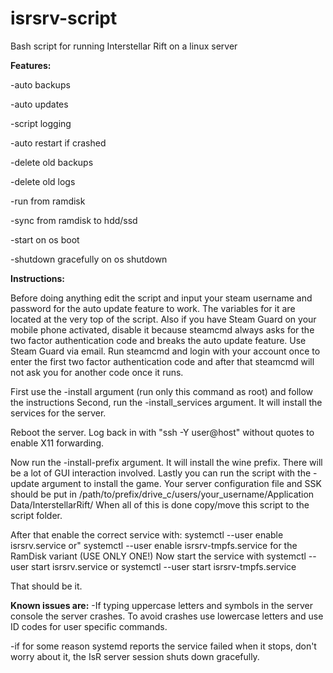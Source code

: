 # isrsrv-script
Bash script for running Interstellar Rift on a linux server

**Features:**

-auto backups

-auto updates

-script logging

-auto restart if crashed

-delete old backups

-delete old logs

-run from ramdisk

-sync from ramdisk to hdd/ssd

-start on os boot

-shutdown gracefully on os shutdown

**Instructions:**

Before doing anything edit the script and input your steam username and password for the auto update feature to work.
The variables for it are located at the very top of the script.
Also if you have Steam Guard on your mobile phone activated, disable it because steamcmd always asks for the
two factor authentication code and breaks the auto update feature. Use Steam Guard via email.
Run steamcmd and login with your account once to enter the first two factor authentication code and after that
steamcmd will not ask you for another code once it runs.

First use the -install argument (run only this command as root) and follow the instructions
Second, run the -install_services argument. It will install the services for the server.

Reboot the server.
Log back in with "ssh -Y user@host" without quotes to enable X11 forwarding.

Now run the -install-prefix argument. It will install the wine prefix. There will be a lot of GUI interaction involved.
Lastly you can run the script with the -update argument to install the game.
Your server configuration file and SSK should be put in /path/to/prefix/drive_c/users/your_username/Application Data/InterstellarRift/
When all of this is done copy/move this script to the script folder.

After that enable the correct service with: systemctl --user enable isrsrv.service or"
systemctl --user enable isrsrv-tmpfs.service for the RamDisk variant (USE ONLY ONE!)
Now start the service with systemctl --user start isrsrv.service or systemctl --user start isrsrv-tmpfs.service

That should be it.

**Known issues are:**
-If typing uppercase letters and symbols in the server console the server crashes. To avoid crashes use lowercase letters and use ID codes for user specific commands.

-if for some reason systemd reports the service failed when it stops, don't worry about it, the IsR server session shuts down gracefully.
